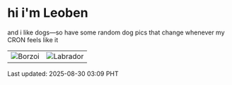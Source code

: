 # hi i'm Leoben

and i like dogs—so have some random dog pics that change whenever my CRON feels like it

|  |  |
|--------|----------|
| ![Borzoi](https://random-dog-vercel.vercel.app/api/random-borzoi?v=1756494565) | ![Labrador](https://random-dog-vercel.vercel.app/api/random-labrador?v=1756494565) |

Last updated: 2025-08-30 03:09 PHT
